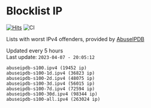 # Blocklist IP

[![Hits](https://hits.seeyoufarm.com/api/count/incr/badge.svg?url=https%3A%2F%2Fgithub.com%2Fborestad%2Fblocklist-ip%2F&count_bg=%2379C83D&title_bg=%23555555&icon=&icon_color=%23E7E7E7&title=hits&edge_flat=false)](https://hits.seeyoufarm.com)  ![CI](https://img.shields.io/github/workflow/status/borestad/blocklist-ip/CI?style=flat-square)

Lists with worst IPv4 offenders, provided by [AbuseIPDB](https://www.abuseipdb.com/)

<!-- FOOTER-PLACEHOLDER -->
Updated every 5 hours<br>
Last update: `2023-04-07 - 20:05:12`
```
abuseipdb-s100.ipv4 (19452 ip)
abuseipdb-s100-1d.ipv4 (36823 ip)
abuseipdb-s100-2d.ipv4 (48075 ip)
abuseipdb-s100-3d.ipv4 (56015 ip)
abuseipdb-s100-7d.ipv4 (72594 ip)
abuseipdb-s100-30d.ipv4 (98344 ip)
abuseipdb-s100-all.ipv4 (263024 ip)
```
